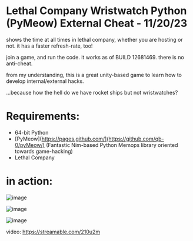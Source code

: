 # Lethal Company Wristwatch Python (PyMeow) External Cheat - 11/20/23

shows the time at all times in lethal company, whether you are hosting or not. it has a faster refresh-rate, too! 

join a game, and run the code. it works as of BUILD 12681469. there is no anti-cheat. 

from my understanding, this is a great unity-based game to learn how to develop internal/external hacks.   

...because how the hell do we have rocket ships but not wristwatches? 

# Requirements:
* 64-bit Python
* [PyMeow](https://pages.github.com/](https://github.com/qb-0/pyMeow/) (Fantastic Nim-based Python Memops library oriented towards game-hacking)
* Lethal Company

# in action:
![image](https://github.com/xmrstickers/Lethal-Company-Wristwatch-Python-External-Cheat/assets/89484281/d2cd0221-0af9-4999-9762-39eda76088bc)

![image](https://github.com/xmrstickers/Lethal-Company-Wristwatch-Python-External-Cheat/assets/89484281/128857f0-39ea-44e8-a2e4-12a7dc1eb52c)

![image](https://github.com/xmrstickers/Lethal-Company-Wristwatch-Python-External-Cheat/assets/89484281/6a8d1112-8d3a-468a-b6c0-786c44b896a5)

video: https://streamable.com/210u2m
